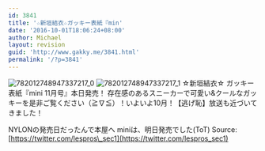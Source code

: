 ```yaml
---
id: 3841
title: '☆新垣結衣☆ガッキー表紙『min'
date: '2016-10-01T18:06:24+08:00'
author: Michael
layout: revision
guid: 'http://www.gakky.me/3841.html'
permalink: '/?p=3841'
---
```


![782012748947337217_0](http://www.yui-aragaki.org/wp-content/uploads/2016/10/782012748947337217_0.jpg)
![782012748947337217_1](http://www.yui-aragaki.org/wp-content/uploads/2016/10/782012748947337217_1.jpg)
☆新垣結衣☆
ガッキー表紙『mini 11月号』本日発売！
存在感のあるスニーカーで可愛い&amp;クールなガッキーを是非ご覧ください（≧∇≦）！いよいよ10月！【逃げ恥】放送も近づいてきました！

NYLONの発売日だったんで本屋へ
miniは、明日発売でした(ToT)
Source: [https://twitter.com/lespros\_sec1](https://twitter.com/lespros_sec1)
